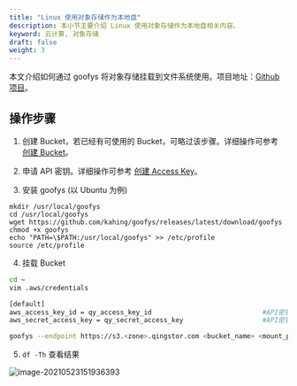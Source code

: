 ```yaml
---
title: "Linux 使用对象存储作为本地盘"
description: 本小节主要介绍 Linux 使用对象存储作为本地盘相关内容。
keyword: 云计算, 对象存储
draft: false
weight: 3
---
```


本文介绍如何通过 goofys 将对象存储挂载到文件系统使用。项目地址：[Github 项目](https://github.com/kahing/goofys)。

## 操作步骤
1. 创建 Bucket，若已经有可使用的 Bucket，可略过该步骤。详细操作可参考 [创建 Bucket](/storage/object-storage/manual/console/bucket_manage/basic_opt/#创建-bucket)。

2. 申请 API 密钥。详细操作可参考 [创建 Access Key](/storage/object-storage/api/practices/signature/#获取-access-key)。

3. 安装 goofys (以 Ubuntu 为例)
```
mkdir /usr/local/goofys
cd /usr/local/goofys
wget https://github.com/kahing/goofys/releases/latest/download/goofys
chmod +x goofys
echo "PATH=\$PATH:/usr/local/goofys" >> /etc/profile
source /etc/profile
```
4.  挂载 Bucket
```bash
cd ~
vim .aws/credentials

[default]
aws_access_key_id = qy_access_key_id							#API密钥ID
aws_secret_access_key = qy_secret_access_key					#API密钥密码
```
```bash
goofys --endpoint https://s3.<zone>.qingstor.com <bucket_name> <mount_point>
```

5. `df -Th` 查看结果

![image-20210523151936393](/storage/object-storage/_images/linux_uses_object_storage_as_a_local_disk.png)
